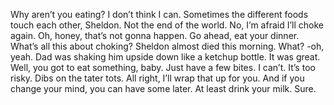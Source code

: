 
Why aren’t you eating?
I don’t think I can.
Sometimes the different foods touch each other, Sheldon.
Not the end of the world.
No, I’m afraid I’ll choke again.
Oh, honey, that’s not gonna happen.
Go ahead, eat your dinner.
What’s all this about choking?
Sheldon almost died this morning.
What? -oh, yeah.
Dad was shaking him upside down like a ketchup bottle.
It was great.
Well, you got to eat something, baby.
Just have a few bites.
I can’t. It’s too risky.
Dibs on the tater tots.
All right, I’ll wrap that up for you.
And if you change your mind, you can have some later.
At least drink your milk.
Sure.

